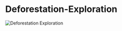 # Deforestation-Exploration
![Deforestation Exploration](https://github.com/user-attachments/assets/84d37509-05a2-4930-bb9e-ed9f80ff5279)
